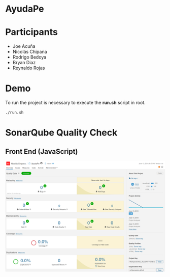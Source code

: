 # AyudaPe
# Participants
- Joe Acuña
- Nicolás Chipana
- Rodrigo Bedoya
- Bryan Diaz
- Reynaldo Rojas

# Demo
To run the project is necessary to execute the **run.sh** script in root.
```
./run.sh
```

# SonarQube Quality Check
## Front End (JavaScript)
![front_end_quality_code](./AyudaPeCode/FrontEndQualityCode.png)
